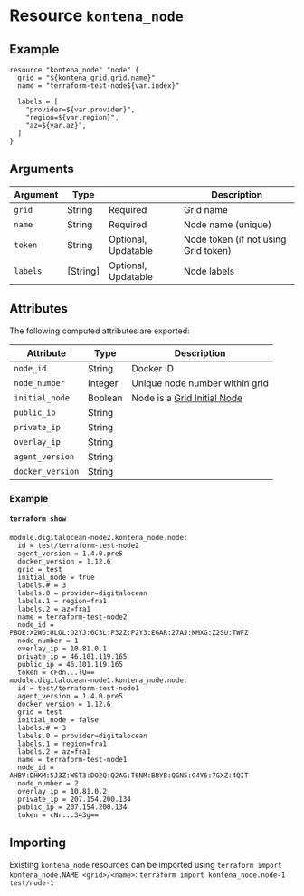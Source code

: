 # Resource `kontena_node`

## Example

```
resource "kontena_node" "node" {
  grid = "${kontena_grid.grid.name}"
  name = "terraform-test-node${var.index}"

  labels = [
    "provider=${var.provider}",
    "region=${var.region}",
    "az=${var.az}",
  ]
}
```

## Arguments

Argument        | Type     |                     | Description
----------------|----------|---------------------|-------------
`grid`          | String   | Required            | Grid name
`name`          | String   | Required            | Node name (unique)
`token`         | String   | Optional, Updatable | Node token (if not using Grid token)
`labels`        | [String] | Optional, Updatable | Node labels


## Attributes

The following computed attributes are exported:

Attribute         | Type        | Description
------------------|-------------|--------------------------
`node_id`         | String      | Docker ID
`node_number`     | Integer     | Unique node number within grid
`initial_node`    | Boolean     | Node is a [Grid Initial Node](https://kontena.io/docs/using-kontena/#initial-nodes)
`public_ip`       | String      |
`private_ip`      | String      |
`overlay_ip`      | String      |
`agent_version`   | String      |
`docker_version`  | String      |

### Example

#### `terraform show`
```
module.digitalocean-node2.kontena_node.node:
  id = test/terraform-test-node2
  agent_version = 1.4.0.pre5
  docker_version = 1.12.6
  grid = test
  initial_node = true
  labels.# = 3
  labels.0 = provider=digitalocean
  labels.1 = region=fra1
  labels.2 = az=fra1
  name = terraform-test-node2
  node_id = PBOE:X2WG:ULOL:O2YJ:6C3L:P32Z:P2Y3:EGAR:27AJ:NMXG:Z2SU:TWFZ
  node_number = 1
  overlay_ip = 10.81.0.1
  private_ip = 46.101.119.165
  public_ip = 46.101.119.165
  token = cFdn...lQ==
module.digitalocean-node1.kontena_node.node:
  id = test/terraform-test-node1
  agent_version = 1.4.0.pre5
  docker_version = 1.12.6
  grid = test
  initial_node = false
  labels.# = 3
  labels.0 = provider=digitalocean
  labels.1 = region=fra1
  labels.2 = az=fra1
  name = terraform-test-node1
  node_id = AHBV:DHKM:5J3Z:WST3:DO2Q:Q2AG:T6NM:BBYB:QGN5:G4Y6:7GXZ:4QIT
  node_number = 2
  overlay_ip = 10.81.0.2
  private_ip = 207.154.200.134
  public_ip = 207.154.200.134
  token = cNr...343g==
```

## Importing

Existing `kontena_node` resources can be imported using `terraform import kontena_node.NAME <grid>/<name>`: `terraform import kontena_node.node-1 test/node-1`
